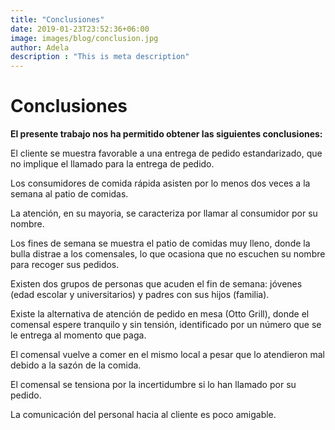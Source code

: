 ```yaml
---
title: "Conclusiones"
date: 2019-01-23T23:52:36+06:00
image: images/blog/conclusion.jpg
author: Adela
description : "This is meta description"
---
```


# Conclusiones

**El presente trabajo nos ha permitido obtener las siguientes conclusiones:**

El cliente se muestra favorable a una entrega de pedido estandarizado, que no implique el llamado para la entrega de pedido. 

Los consumidores de comida rápida asisten por lo menos dos veces a la semana al patio de comidas.

La atención, en su mayoria, se caracteriza por llamar al consumidor por su nombre.

Los fines de semana se muestra el patio de comidas muy lleno, donde la bulla distrae a los comensales, lo que ocasiona que no escuchen su nombre para recoger sus pedidos.

Existen dos grupos de personas que acuden el fin de semana: jóvenes (edad escolar y universitarios) y padres con sus hijos (familia).

Existe la alternativa de atención de pedido en mesa (Otto Grill), donde el comensal espere tranquilo y sin tensión, identificado por un número que se le entrega al momento que paga.

El comensal vuelve a comer en el mismo local a pesar que lo atendieron mal debido a la sazón de la comida. 

El comensal se tensiona por la incertidumbre si lo han llamado por su pedido. 

La comunicación del personal hacia al cliente es poco amigable. 

